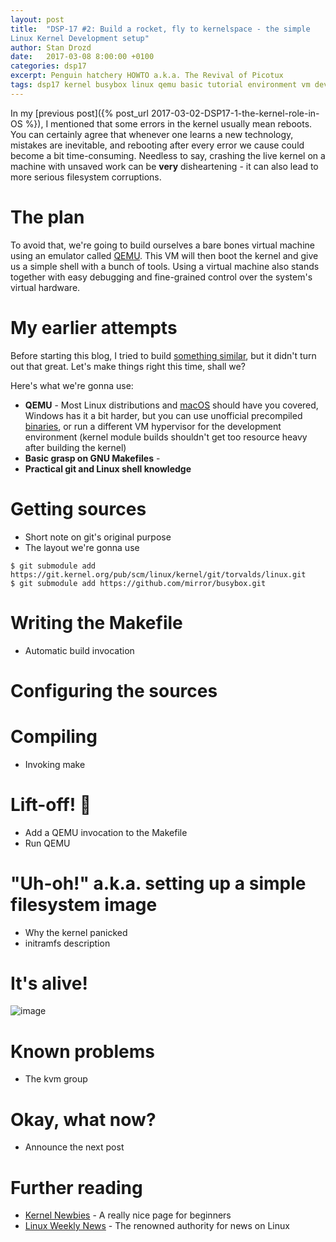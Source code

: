 ```yaml
---
layout: post
title:  "DSP-17 #2: Build a rocket, fly to kernelspace - the simple
Linux Kernel Development setup"
author: Stan Drozd
date:   2017-03-08 8:00:00 +0100
categories: dsp17
excerpt: Penguin hatchery HOWTO a.k.a. The Revival of Picotux
tags: dsp17 kernel busybox linux qemu basic tutorial environment vm development
---
```

In my [previous post]({% post_url 2017-03-02-DSP17-1-the-kernel-role-in-OS %}),
I mentioned that some errors in the kernel usually mean reboots. You can
certainly agree that whenever one learns a new technology, mistakes are
inevitable, and rebooting after every error we cause could become a bit
time-consuming. Needless to say, crashing the live kernel on a machine with
unsaved work can be **very** disheartening - it can also lead to more serious
filesystem corruptions.

# The plan
To avoid that, we're going to build ourselves a bare bones virtual machine
using an emulator called [QEMU][qemu]. This VM will then boot the kernel and
give us a simple shell with a bunch of tools. Using a virtual machine also
stands together with easy debugging and fine-grained control over the system's
virtual hardware.

# My earlier attempts
Before starting this blog, I tried to build [something similar][picotux], but it
didn't turn out that great. Let's make things right this time, shall we?

Here's what we're gonna use:
* **QEMU** - Most Linux distributions and [macOS][qemu-mac] should have you covered,
  Windows has it a bit harder, but you can use unofficial precompiled
  [binaries][qemu-windows-binaries], or run a different VM hypervisor for the
  development environment (kernel module builds shouldn't get too resource heavy
  after building the kernel)
* **Basic grasp on GNU Makefiles** - 
* **Practical git and Linux shell knowledge**

# Getting sources

* Short note on git's original purpose
* The layout we're gonna use
```shell
$ git submodule add https://git.kernel.org/pub/scm/linux/kernel/git/torvalds/linux.git
$ git submodule add https://github.com/mirror/busybox.git
```

# Writing the Makefile
* Automatic build invocation

# Configuring the sources

# Compiling
* Invoking make

# Lift-off! :rocket:
* Add a QEMU invocation to the Makefile
* Run QEMU

# "Uh-oh!" a.k.a. setting up a simple filesystem image
* Why the kernel panicked
* initramfs description

# It's alive!
![image](https://media.tenor.co/images/062b0072b9006b2b0578054a0850860b/raw)

# Known problems
* The kvm group

# Okay, what now?
* Announce the next post

# Further reading
* [Kernel Newbies](https://kernelnewbies.org/) - A really nice page for
  beginners
* [Linux Weekly News](https://lwn.net/) - The renowned authority for news on
  Linux

[cygwin]:https://www.cygwin.com/
[picotux]:https://www.github.com/drozdziak1/picotux/
[qemu-compile]:https://en.wikibooks.org/wiki/QEMU/Cygwin
[qemu-mac]:http://brewformulas.org/Qemu
[qemu-windows-binaries]:http://wiki.qemu-project.org/Links#Unofficial_QEMU_binaries
[qemu]:www.qemu-project.org/
